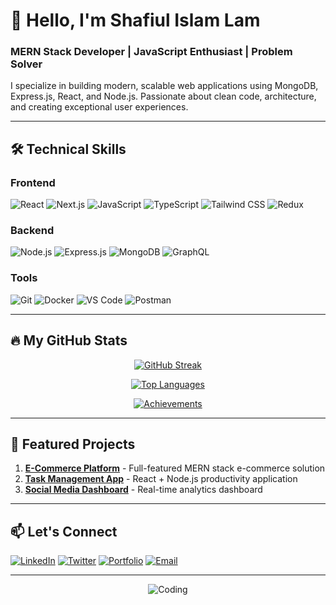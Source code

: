 # 👋 Hello, I'm Shafiul Islam Lam

### MERN Stack Developer | JavaScript Enthusiast | Problem Solver

I specialize in building modern, scalable web applications using MongoDB, Express.js, React, and Node.js. Passionate about clean code, architecture, and creating exceptional user experiences.

---

## 🛠️ Technical Skills

### Frontend
![React](https://img.shields.io/badge/React-20232A?style=for-the-badge&logo=react&logoColor=61DAFB)
![Next.js](https://img.shields.io/badge/Next.js-000000?style=for-the-badge&logo=next.js&logoColor=white)
![JavaScript](https://img.shields.io/badge/JavaScript-F7DF1E?style=for-the-badge&logo=javascript&logoColor=black)
![TypeScript](https://img.shields.io/badge/TypeScript-007ACC?style=for-the-badge&logo=typescript&logoColor=white)
![Tailwind CSS](https://img.shields.io/badge/Tailwind_CSS-38B2AC?style=for-the-badge&logo=tailwind-css&logoColor=white)
![Redux](https://img.shields.io/badge/Redux-593D88?style=for-the-badge&logo=redux&logoColor=white)

### Backend
![Node.js](https://img.shields.io/badge/Node.js-43853D?style=for-the-badge&logo=node.js&logoColor=white)
![Express.js](https://img.shields.io/badge/Express.js-404D59?style=for-the-badge&logo=express&logoColor=white)
![MongoDB](https://img.shields.io/badge/MongoDB-4EA94B?style=for-the-badge&logo=mongodb&logoColor=white)
![GraphQL](https://img.shields.io/badge/GraphQL-E10098?style=for-the-badge&logo=graphql&logoColor=white)

### Tools
![Git](https://img.shields.io/badge/Git-F05033?style=for-the-badge&logo=git&logoColor=white)
![Docker](https://img.shields.io/badge/Docker-2496ED?style=for-the-badge&logo=docker&logoColor=white)
![VS Code](https://img.shields.io/badge/VS_Code-007ACC?style=for-the-badge&logo=visual-studio-code&logoColor=white)
![Postman](https://img.shields.io/badge/Postman-FF6C37?style=for-the-badge&logo=postman&logoColor=white)

---

## 🔥 My GitHub Stats

<div align="center">
  
[![GitHub Streak](https://streak-stats.demolab.com?user=rjlam1&theme=dark&hide_border=true&date_format=M%20j%5B%2C%20Y%5D)](https://git.io/streak-stats)

[![Top Languages](https://github-readme-stats.vercel.app/api/top-langs/?username=rjlam1&layout=compact&theme=dark&hide_border=true)](https://github.com/anuraghazra/github-readme-stats)

[![Achievements](https://github-profile-trophy.vercel.app/?username=rjlam1&theme=onedark&row=1&margin-w=15&margin-h=15)](https://github.com/ryo-ma/github-profile-trophy)

</div>

---

## 🚀 Featured Projects

1. **[E-Commerce Platform](https://github.com/rjlam1/ecommerce-mern)** - Full-featured MERN stack e-commerce solution
2. **[Task Management App](https://github.com/rjlam1/task-manager)** - React + Node.js productivity application
3. **[Social Media Dashboard](https://github.com/rjlam1/social-dashboard)** - Real-time analytics dashboard

---

## 📫 Let's Connect

[![LinkedIn](https://img.shields.io/badge/LinkedIn-Connect-%230077B5?style=for-the-badge&logo=linkedin)](https://linkedin.com/in/your-profile)
[![Twitter](https://img.shields.io/badge/Twitter-Follow-%231DA1F2?style=for-the-badge&logo=twitter)](https://twitter.com/your-handle)
[![Portfolio](https://img.shields.io/badge/Portfolio-Visit-%23FF4088?style=for-the-badge&logo=google-chrome)](https://yourportfolio.com)
[![Email](https://img.shields.io/badge/Email-Contact-%23D14836?style=for-the-badge&logo=gmail)](mailto:your.email@example.com)

---

<div align="center">
  
![Coding](https://media.giphy.com/media/qgQUggAC3Pfv687qPC/giphy.gif)

</div>
